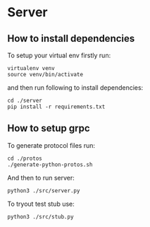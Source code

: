 # Server

## How to install dependencies

To setup your virtual env firstly run:

```
virtualenv venv
source venv/bin/activate
```

and then run following to install dependencies:

```
cd ./server
pip install -r requirements.txt
```

## How to setup grpc

To generate protocol files run:

```
cd ./protos
./generate-python-protos.sh
```

And then to run server:

```
python3 ./src/server.py
```

To tryout test stub use:

```
python3 ./src/stub.py
```

